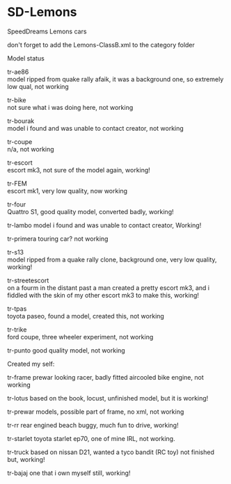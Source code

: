 # SD-Lemons
SpeedDreams Lemons cars

don't forget to add the Lemons-ClassB.xml to the category folder

Model status

tr-ae86  
model ripped from quake rally afaik, it was a background one, so extremely low qual, not working
 
tr-bike  
not sure what i was doing here, not working
 
tr-bourak  
model i found and was unable to contact creator, not working
 
tr-coupe  
n/a, not working
 
tr-escort  
escort mk3, not sure of the model again, working!
 
tr-FEM  
escort mk1, very low quality, now working
 
tr-four  
Quattro S1, good quality model, converted badly, working!  
 
tr-lambo
model i found and was unable to contact creator, Working! 
 
tr-primera
touring car? not working  
 
tr-s13  
model ripped from a quake rally clone, background one, very low quality, working!
 
tr-streetescort  
on a fourm in the distant past a man created a pretty escort mk3, and i fiddled with the skin of my other escort mk3 to make this, working!
 
tr-tpas  
toyota paseo, found a model, created this, not working
 
tr-trike  
ford coupe, three wheeler experiment, not working	
 
tr-punto
good quality model, not working
 
	

Created my self:

tr-frame
prewar looking racer, badly fitted aircooled bike engine, not working
 
tr-lotus
based on the book, locust, unfinished model, but it is working!
 
tr-prewar
models, possible part of frame, no xml, not working
 
tr-rr
rear engined beach buggy, much fun to drive, working!	
 
tr-starlet
toyota starlet ep70, one of mine IRL, not working.
 
tr-truck
based on nissan D21, wanted a tyco bandit (RC toy) not finished but, working!
 
tr-bajaj
one that i own myself still, working!
 
